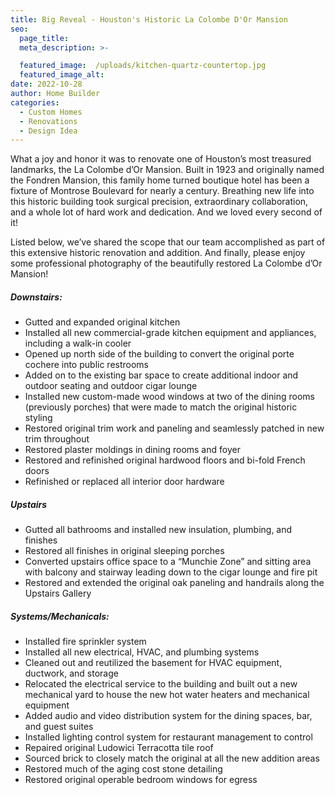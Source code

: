 ```yaml
---
title: Big Reveal - Houston's Historic La Colombe D'Or Mansion
seo:
  page_title:
  meta_description: >-

  featured_image:  /uploads/kitchen-quartz-countertop.jpg
  featured_image_alt:
date: 2022-10-28
author: Home Builder
categories:
  - Custom Homes
  - Renovations
  - Design Idea
---
```


What a joy and honor it was to renovate one of Houston’s most treasured landmarks, the La Colombe d’Or Mansion. Built in 1923 and originally named the Fondren Mansion, this family home turned boutique hotel has been a fixture of Montrose Boulevard for nearly a century. Breathing new life into this historic building took surgical precision, extraordinary collaboration, and a whole lot of hard work and dedication. And we loved every second of it!

Listed below, we’ve shared the scope that our team accomplished as part of this extensive historic renovation and addition. And finally, please enjoy some professional photography of the beautifully restored La Colombe d’Or Mansion!

##### Downstairs:

* Gutted and expanded original kitchen
* Installed all new commercial-grade kitchen equipment and appliances, including a walk-in cooler
* Opened up north side of the building to convert the original porte cochere into public restrooms
* Added on to the existing bar space to create additional indoor and outdoor seating and outdoor cigar lounge
* Installed new custom-made wood windows at two of the dining rooms (previously porches) that were made to match the original historic styling
* Restored original trim work and paneling and seamlessly patched in new trim throughout
* Restored plaster moldings in dining rooms and foyer
* Restored and refinished original hardwood floors and bi-fold French doors
* Refinished or replaced all interior door hardware

##### Upstairs

* Gutted all bathrooms and installed new insulation, plumbing, and finishes
* Restored all finishes in original sleeping porches
* Converted upstairs office space to a “Munchie Zone” and sitting area with balcony and stairway leading down to the cigar lounge and fire pit
* Restored and extended the original oak paneling and handrails along the Upstairs Gallery

##### Systems/Mechanicals:

* Installed fire sprinkler system
* Installed all new electrical, HVAC, and plumbing systems
* Cleaned out and reutilized the basement for HVAC equipment, ductwork, and storage
* Relocated the electrical service to the building and built out a new mechanical yard to house the new hot water heaters and mechanical equipment
* Added audio and video distribution system for the dining spaces, bar, and guest suites
* Installed lighting control system for restaurant management to control
* Repaired original Ludowici Terracotta tile roof
* Sourced brick to closely match the original at all the new addition areas
* Restored much of the aging cost stone detailing
* Restored original operable bedroom windows for egress
